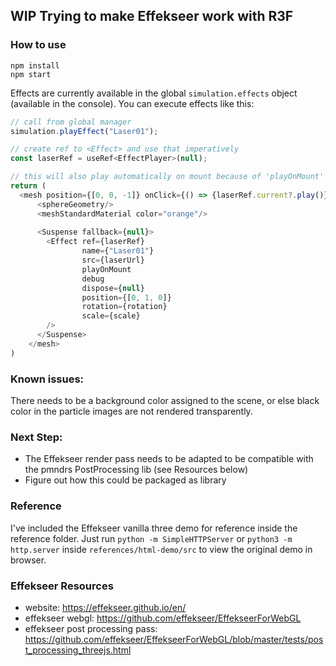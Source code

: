 ## WIP Trying to make Effekseer work with R3F


### How to use 
```
npm install
npm start
```
Effects are currently available in the global `simulation.effects` object
(available in the console). You can execute effects like this:
```js
// call from global manager
simulation.playEffect("Laser01");

// create ref to <Effect> and use that imperatively 
const laserRef = useRef<EffectPlayer>(null);

// this will also play automatically on mount because of 'playOnMount' prop
return (
  <mesh position={[0, 0, -1]} onClick={() => {laserRef.current?.play()}}>
      <sphereGeometry/>
      <meshStandardMaterial color="orange"/>
    
      <Suspense fallback={null}>
        <Effect ref={laserRef}
                name={"Laser01"}
                src={laserUrl}
                playOnMount
                debug
                dispose={null}
                position={[0, 1, 0]}
                rotation={rotation}
                scale={scale}
        />
      </Suspense>
    </mesh>
)
```

### Known issues:
There needs to be a background color assigned to the scene, or else 
black color in the particle images are not rendered transparently.

### Next Step:
* The Effekseer render pass needs to be adapted to be compatible
with the pmndrs PostProcessing lib (see Resources below)
* Figure out how this could be packaged as library

### Reference
I've included the Effekseer vanilla three demo for reference inside
the reference folder. 
Just run `python -m SimpleHTTPServer` or 
`python3 -m http.server` inside `references/html-demo/src` to view
the original demo in browser.


### Effekseer Resources
* website: https://effekseer.github.io/en/
* effekseer webgl: https://github.com/effekseer/EffekseerForWebGL
* effekseer post processing pass: https://github.com/effekseer/EffekseerForWebGL/blob/master/tests/post_processing_threejs.html


